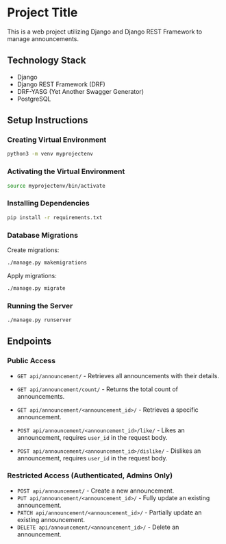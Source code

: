 # Project Title

This is a web project utilizing Django and Django REST Framework to manage announcements.

## Technology Stack

- Django
- Django REST Framework (DRF)
- DRF-YASG (Yet Another Swagger Generator)
- PostgreSQL

## Setup Instructions

### Creating Virtual Environment

```bash
python3 -m venv myprojectenv
```

### Activating the Virtual Environment

```bash
source myprojectenv/bin/activate
```

### Installing Dependencies

```bash
pip install -r requirements.txt
```

### Database Migrations

Create migrations:

```bash
./manage.py makemigrations
```

Apply migrations:

```bash
./manage.py migrate
```

### Running the Server

```bash
./manage.py runserver
```

## Endpoints

### Public Access

- `GET api/announcement/` - Retrieves all announcements with their details.
- `GET api/announcement/count/` - Returns the total count of announcements.
- `GET api/announcement/<announcement_id>/` - Retrieves a specific announcement.

- `POST api/announcement/<announcement_id>/like/` - Likes an announcement, requires `user_id` in the request body.
- `POST api/announcement/<announcement_id>/dislike/` - Dislikes an announcement, requires `user_id` in the request body.

### Restricted Access (Authenticated, Admins Only)

- `POST api/announcement/` - Create a new announcement.
- `PUT api/announcement/<announcement_id>/` - Fully update an existing announcement.
- `PATCH api/announcement/<announcement_id>/` - Partially update an existing announcement.
- `DELETE api/announcement/<announcement_id>/` - Delete an announcement.
```
